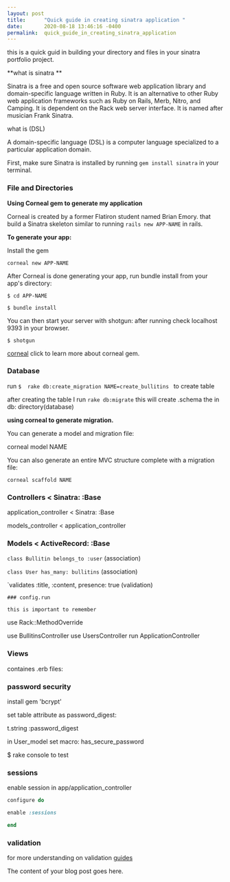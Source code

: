 ```yaml
---
layout: post
title:      "Quick guide in creating sinatra application "
date:       2020-08-18 13:46:16 -0400
permalink:  quick_guide_in_creating_sinatra_application
---
```


this is a quick guid in building your directory and files in your sinatra portfolio project.

 **what is sinatra **

Sinatra is a free and open source software web application library and domain-specific language written in Ruby. It is an alternative to other Ruby web application frameworks such as Ruby on Rails, Merb, Nitro, and Camping. It is dependent on the Rack web server interface. It is named after musician Frank Sinatra.

what is  (DSL) 

A domain-specific language (DSL) is a computer language specialized to a particular application domain.  

First, make sure Sinatra is installed by running `gem install sinatra`  in your terminal. 


### File and Directories

**Using Corneal gem to generate my application**

Corneal is created by a former Flatiron student named Brian Emory.  that build a Sinatra skeleton similar to running 
`rails new APP-NAME` in rails. 

**To generate your app:** 

 Install the gem

`corneal new APP-NAME`

 After Corneal is done generating your app, run bundle install from your app's directory:

 `$ cd APP-NAME`
			 

 `$ bundle install`

You can then start your server with shotgun: after running check localhost 9393 in your browser.

   `$ shotgun` 

[corneal](https://github.com/thebrianemory/corneal) click to learn more about corneal gem.


### Database

 run `$  rake db:create_migration NAME=create_bullitins ` to create table 

 after creating the table I run `rake db:migrate` this will create .schema the in db: directory(database) 
 
**using corneal to generate migration.**
 
  You can generate a model and migration file:

  corneal model NAME

  You can also generate an entire MVC structure complete with a migration file:

	corneal scaffold NAME
 
 ### Controllers < Sinatra: :Base

 application_controller < Sinatra: :Base 

 models_controller < application_controller 


 ### Models < ActiveRecord: :Base
  
 `class Bullitin belongs_to :user`  (association)
					
 `class User has_many: bullitins` (association)
          
  `validates :title, :content,  presence: true  (validation) 
	
	### config.run    
	
	this is important to remember 
	
 use Rack::MethodOverride
 
 use BullitinsController
 use UsersController
 run ApplicationController


 ### Views 
 
  containes .erb files:  
	
### password security 
	
install gem 'bcrypt' 
	
set table attribute as password_digest:

t.string :password_digest 

in User_model  set macro: has_secure_password 

$ rake console to test


### sessions

enable session in app/application_controller 

```ruby
configure do 

enable :sessions 

end 
```
				
### validation  
for more understanding on validation [guides](https://guides.rubyonrails.org/active_record_validations.html)

			
  
	
	 

				   
			 
			 
                         				                
         
          
							 
 





The content of your blog post goes here.
